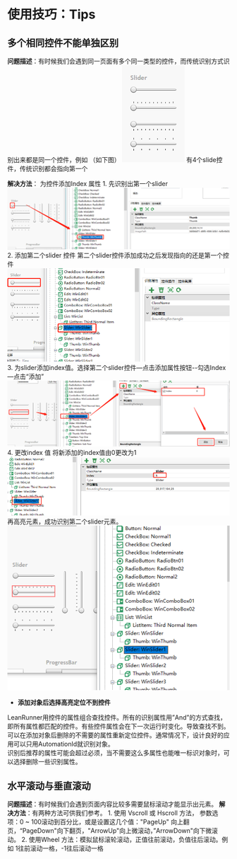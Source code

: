 # 使用技巧：Tips

## 多个相同控件不能单独区别

**问题描述**：有时候我们会遇到同一页面有多个同一类型的控件，而传统识别方式识别出来都是同一个控件，例如 （如下图） ![image](.gitbook/assets/050701-wen-ti-miao-shu.png) 有4个slide控件，传统识别都会指向第一个

**解决方法**： 为控件添加Index 属性 1. 先识别出第一个slider ![image](.gitbook/assets/05070201-shi-bie.png) 2. 添加第二个slider 控件 第二个slider控件添加成功之后发现指向的还是第一个控件 ![image](.gitbook/assets/05070202-tian-jia.png) 3. 为slider添加index值。选择第二个slider控件—点击添加属性按钮--勾选Index—点击“添加” ![image](.gitbook/assets/05070203-tian-jia-index.png) 4. 更改index 值 将新添加的index值由0更改为1 ![image](.gitbook/assets/05070204-geng-gai.png) 再高亮元素，成功识别第二个slider元素。 ![image](.gitbook/assets/05070205-cheng-gong.png)

* **添加对象后选择高亮定位不到控件**

LeanRunner用控件的属性组合查找控件。所有的识别属性用”And”的方式查找，即所有属性都匹配的控件。有些控件属性会在下一次运行时变化。导致查找不到。可以在添加对象后删除的不需要的属性重新定位控件。通常情况下，设计良好的应用可以只用AutomationId就识别对象。  
识别后推荐的属性可能会超过必须，当不需要这么多属性也能唯一标识对象时，可以选择删除一些识别属性。

## 水平滚动与垂直滚动

**问题描述**：有时候我们会遇到页面内容比较多需要鼠标滚动才能显示出元素。 **解决方法**：有两种方法可供我们参考。 1. 使用 Vscroll 或 Hscroll 方法， 参数选项：0 ~ 100滚动到百分比，或是设置这几个值："PageUp" 向上翻页，“PageDown"向下翻页，"ArrowUp"向上微滚动，”ArrowDown"向下微滚动。 2. 使用Wheel 方法：模拟鼠标滚轮滚动，正值往前滚动，负值往后滚动。例如 1往前滚动一格，-1往后滚动一格

